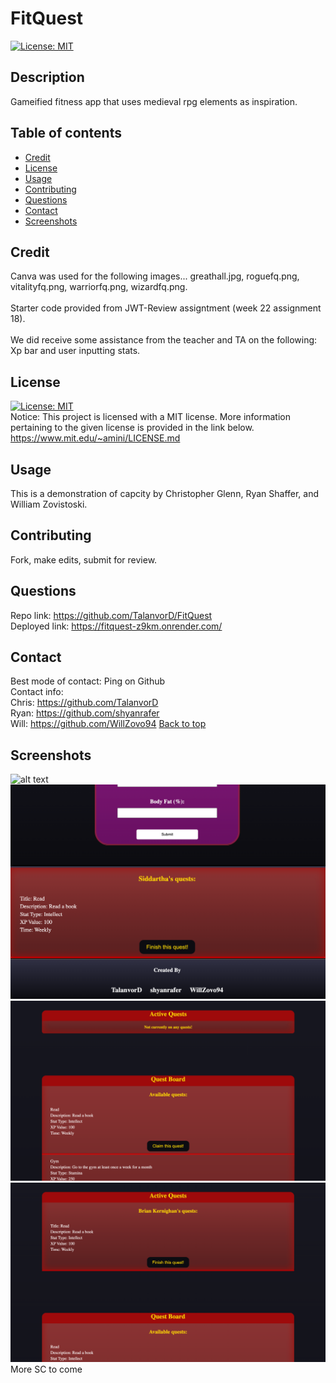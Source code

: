 # FitQuest
[![License: MIT](https://img.shields.io/badge/License-MIT-yellow.svg)](https://opensource.org/licenses/MIT)

## Description
Gameified fitness app that uses medieval rpg elements as inspiration.

## Table of contents

- [Credit](#credit)
- [License](#installation)
- [Usage](#usage)
- [Contributing](#contributing)
- [Questions](#questions)
- [Contact](#contact)
- [Screenshots](#screenshots)

## Credit
Canva was used for the following images... greathall.jpg, roguefq.png, vitalityfq.png, warriorfq.png, wizardfq.png. 
<br/><br/>
Starter code provided from JWT-Review assigntment (week 22 assignment 18).
<br/><br/>
We did receive some assistance from the teacher and TA on the following: Xp bar and user inputting stats.

## License
[![License: MIT](https://img.shields.io/badge/License-MIT-yellow.svg)](https://opensource.org/licenses/MIT) <br/>
Notice: This project is licensed with a MIT license. More information pertaining to the given license is provided in the link below. <br/>
https://www.mit.edu/~amini/LICENSE.md

## Usage
This is a demonstration of capcity by Christopher Glenn, Ryan Shaffer, and William Zovistoski.

## Contributing
Fork, make edits, submit for review.

## Questions
Repo link: https://github.com/TalanvorD/FitQuest <br/>
Deployed link: https://fitquest-z9km.onrender.com/

## Contact
Best mode of contact: Ping on Github <br/>
Contact info:  <br/>
Chris: https://github.com/TalanvorD <br/>
Ryan: https://github.com/shyanrafer <br/>
Will: https://github.com/WillZovo94
[Back to top](#FitQuest)

## Screenshots
![alt text](./assets/screenshots/image.png)
![alt text](./assets/screenshots/image-2.png)
![alt text](./assets/screenshots/image-3.png)
![alt text](./assets/screenshots/image-4.png)
<br/>
More SC to come
